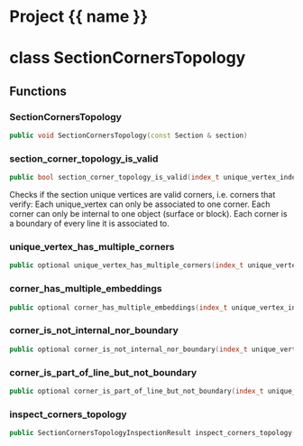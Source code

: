 <script setup>
import {useRoute} from 'vitepress'
const {path} = useRoute()
const tokens = path.split('/')
const words = tokens[2].split('-');
for (let i = 0; i < words.length; i++) {
    words[i] = words[i].charAt(0).toUpperCase() + words[i].slice(1);
    words[i] = words[i].replace('geode', 'Geode')
}
const name = words.join('-');
</script>
# Project {{ name }}

# class SectionCornersTopology


## Functions

### SectionCornersTopology

```cpp
public void SectionCornersTopology(const Section & section)
```


### section_corner_topology_is_valid

```cpp
public bool section_corner_topology_is_valid(index_t unique_vertex_index)
```


 Checks if the section unique vertices are valid corners, i.e. corners that verify: Each unique_vertex can only be associated to one corner. Each corner can only be internal to one object (surface or block). Each corner is a boundary of every line it is associated to.

### unique_vertex_has_multiple_corners

```cpp
public optional unique_vertex_has_multiple_corners(index_t unique_vertex_index)
```


### corner_has_multiple_embeddings

```cpp
public optional corner_has_multiple_embeddings(index_t unique_vertex_index)
```


### corner_is_not_internal_nor_boundary

```cpp
public optional corner_is_not_internal_nor_boundary(index_t unique_vertex_index)
```


### corner_is_part_of_line_but_not_boundary

```cpp
public optional corner_is_part_of_line_but_not_boundary(index_t unique_vertex_index)
```


### inspect_corners_topology

```cpp
public SectionCornersTopologyInspectionResult inspect_corners_topology()
```




